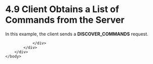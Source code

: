 <html dir="LTR" xmlns:mshelp="http://msdn.microsoft.com/mshelp" xmlns:ddue="http://ddue.schemas.microsoft.com/authoring/2003/5" xmlns:xlink="http://www.w3.org/1999/xlink" xmlns:tool="http://www.microsoft.com/tooltip">
    <head>
        <meta http-equiv="Content-Type" content="text/html; CHARSET=utf-8"></meta>
        <meta name="save" content="history"></meta>
        <title>4.9 Client Obtains a List of Commands from the Server</title>
        <xml>
            <mshelp:toctitle title="4.9 Client Obtains a List of Commands from the Server"></mshelp:toctitle>
            <mshelp:rltitle title="[MS-SSAS]: Client Obtains a List of Commands from the Server"></mshelp:rltitle>
            <mshelp:keyword index="A" term="f3762dcb-15dd-4d18-a201-b7971f6791c3"></mshelp:keyword>
            <mshelp:attr name="DCSext.ContentType" value="open specification"></mshelp:attr>
            <mshelp:attr name="AssetID" value="f3762dcb-15dd-4d18-a201-b7971f6791c3"></mshelp:attr>
            <mshelp:attr name="TopicType" value="kbRef"></mshelp:attr>
            <mshelp:attr name="DCSext.Title" value="[MS-SSAS]: Client Obtains a List of Commands from the Server" />
        </xml>
    </head>
    <body>
        <div id="header">
            <h1 class="heading">4.9 Client Obtains a List of Commands from the Server</h1>
        </div>
        <div id="mainSection">
            <div id="mainBody">
                <div id="allHistory" class="saveHistory"></div>
                <div id="sectionSection0" class="section" name="collapseableSection">
                    

<p>In this example, the client sends a <b>DISCOVER_COMMANDS</b>
request.</p>


                </div>
            </div>
        </div>
    </body>
</html>
